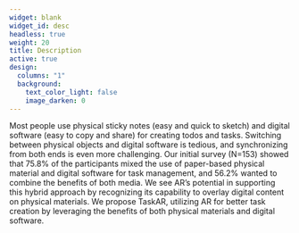 ```yaml
---
widget: blank
widget_id: desc
headless: true
weight: 20
title: Description
active: true
design:
  columns: "1"
  background:
    text_color_light: false
    image_darken: 0
---
```

Most people use physical sticky notes (easy and quick to sketch) and digital software (easy to copy and share) for creating todos and tasks. Switching between physical objects and digital software is tedious, and synchronizing from both ends is even more challenging. Our initial survey (N=153) showed that 75.8% of the participants mixed the use of paper-based physical material and digital software for task management, and 56.2% wanted to combine the benefits of both media. We see AR’s potential in supporting this hybrid approach by recognizing its capability to overlay digital content on physical materials. We propose TaskAR, utilizing AR for better task creation by leveraging the benefits of both physical materials and digital software.